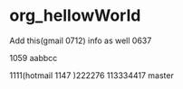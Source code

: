 # org_hellowWorld
Add this(gmail 0712) info as well 0637

1059
 aabbcc

1111(hotmail 1147 )222276
113334417
 master
